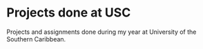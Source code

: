 # Projects done at USC
Projects and assignments done during my year at University of the Southern Caribbean. 
